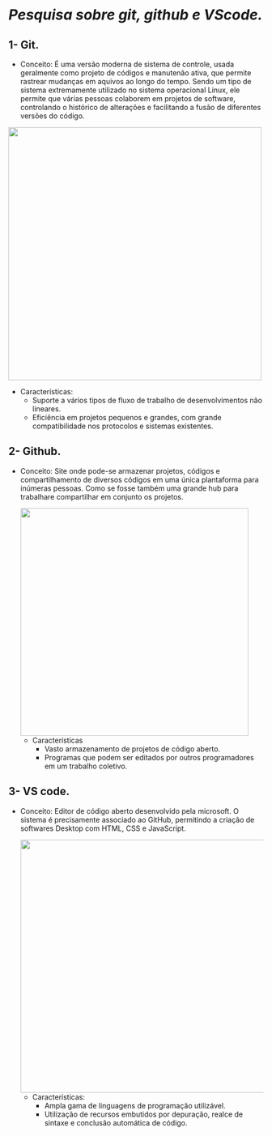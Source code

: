 # *Pesquisa sobre git, github e VScode.*

## 1- Git.

* Conceito: É uma versão moderna de sistema de controle, usada geralmente como projeto de códigos e manutenão ativa, que permite rastrear mudanças em aquivos ao longo do tempo. Sendo um tipo de sistema extremamente
utilizado no sistema operacional Linux, ele permite que várias pessoas colaborem em projetos de software, controlando o histórico de alterações e facilitando a fusão de diferentes versões do código.

<img src="https://papode.dev/assets/img/comandos-git.png" width="500px">

* Características:
  - Suporte a vários tipos de fluxo de trabalho de desenvolvimentos não lineares.
  - Eficiência em projetos pequenos e grandes, com grande compatibilidade nos protocolos e sistemas existentes.
 




## 2- Github.

* Conceito: Site onde pode-se armazenar projetos, códigos e compartilhamento de diversos códigos em uma única plantaforma para inúmeras pessoas.
  Como se fosse também uma grande hub para trabalhare compartilhar em conjunto os projetos.

  <img src="https://img.tamindir.com/2022/05/476729/github-nedir-ne-ise-yarar-1.jpg" width="450px"> 

  * Características
    - Vasto armazenamento de projetos de código aberto.
    - Programas que podem ser editados por outros programadores em um trabalho coletivo. 

## 3- VS code.

* Conceito: Editor de código aberto desenvolvido pela microsoft.
   O sistema é precisamente associado ao GitHub, permitindo a criação de softwares Desktop com HTML, CSS e JavaScript.

  <img src="https://www.elegantthemes.com/blog/wp-content/uploads/2019/01/000-VS-Code.png" width="500px"> 

  * Características:
    - Ampla gama de linguagens de programação utilizável.
    - Utilização de recursos embutidos por depuração, realce de sintaxe e conclusão automática de código.
